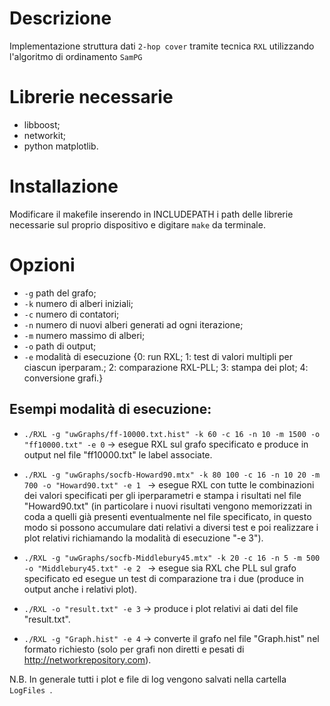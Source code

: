 # Descrizione
Implementazione struttura dati ```2-hop cover``` tramite tecnica ```RXL``` utilizzando l'algoritmo di ordinamento ```SamPG``` 

# Librerie necessarie
 - libboost;
 - networkit;
 - python matplotlib.
 
 # Installazione
 
 Modificare il makefile inserendo in INCLUDEPATH i path delle librerie necessarie sul proprio dispositivo e digitare ``` make ``` da terminale.
 
 # Opzioni
 
 - ``` -g ``` path del grafo;
 - ``` -k ``` numero di alberi iniziali;
 - ``` -c ``` numero di contatori;
 - ``` -n ``` numero di nuovi alberi generati ad ogni iterazione;
 - ``` -m ``` numero massimo di alberi;
 - ``` -o ``` path di output;
 - ``` -e ``` modalità di esecuzione {0: run RXL; 
                                      1: test di valori multipli per ciascun iperparam.; 
                                      2: comparazione RXL-PLL; 
                                      3: stampa dei plot;
                                      4: conversione grafi.}

## Esempi modalità di esecuzione:

- ``` ./RXL -g "uwGraphs/ff-10000.txt.hist" -k 60 -c 16 -n 10 -m 1500 -o "ff10000.txt" -e 0 ``` →  esegue RXL sul grafo   specificato e produce in output nel file "ff10000.txt" le label associate.

- ```./RXL -g "uwGraphs/socfb-Howard90.mtx" -k 80 100 -c 16 -n 10 20 -m 700 -o "Howard90.txt" -e 1 ``` → esegue RXL con tutte le combinazioni dei valori specificati per gli iperparametri e stampa i risultati nel file "Howard90.txt" (in particolare i nuovi risultati vengono memorizzati in coda a quelli già presenti eventualmente nel file specificato, in questo modo si possono accumulare dati relativi a diversi test e poi realizzare i plot relativi richiamando la modalità di esecuzione "-e 3").

- ```./RXL -g "uwGraphs/socfb-Middlebury45.mtx" -k 20 -c 16 -n 5 -m 500 -o "Middlebury45.txt" -e 2 ``` → esegue sia RXL che PLL sul grafo specificato ed esegue un test di comparazione tra i due (produce in output anche i relativi plot).

- ```./RXL -o "result.txt" -e 3``` → produce i plot relativi ai dati del file "result.txt".

- ```./RXL -g "Graph.hist" -e 4``` → converte il grafo nel file "Graph.hist" nel formato richiesto (solo per grafi non diretti e pesati di http://networkrepository.com).   
                                      

N.B. In generale tutti i plot e file di log vengono salvati nella cartella ```LogFiles ```.

